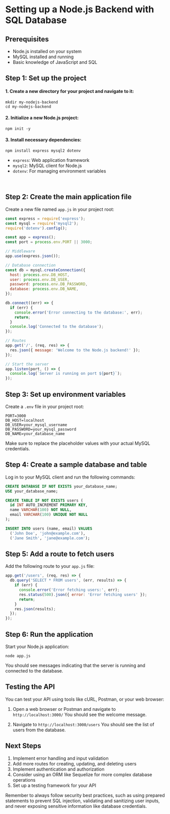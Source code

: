 # Setting up a Node.js Backend with SQL Database

## Prerequisites
- Node.js installed on your system
- MySQL installed and running
- Basic knowledge of JavaScript and SQL

## Step 1: Set up the project

#### 1. Create a new directory for your project and navigate to it:
   ```
   mkdir my-nodejs-backend
   cd my-nodejs-backend
   ```

#### 2. Initialize a new Node.js project:
   ```
   npm init -y
   ```

#### 3. Install necessary dependencies:
   ```
   npm install express mysql2 dotenv
   ```

   - `express`: Web application framework
   - `mysql2`: MySQL client for Node.js
   - `dotenv`: For managing environment variables

<br>

## Step 2: Create the main application file

Create a new file named `app.js` in your project root:

```javascript
const express = require('express');
const mysql = require('mysql2');
require('dotenv').config();

const app = express();
const port = process.env.PORT || 3000;

// Middleware
app.use(express.json());

// Database connection
const db = mysql.createConnection({
  host: process.env.DB_HOST,
  user: process.env.DB_USER,
  password: process.env.DB_PASSWORD,
  database: process.env.DB_NAME,
});

db.connect((err) => {
  if (err) {
    console.error('Error connecting to the database:', err);
    return;
  }
  console.log('Connected to the database');
});

// Routes
app.get('/', (req, res) => {
  res.json({ message: 'Welcome to the Node.js backend!' });
});

// Start the server
app.listen(port, () => {
  console.log(`Server is running on port ${port}`);
});
```

## Step 3: Set up environment variables

Create a `.env` file in your project root:

```
PORT=3000
DB_HOST=localhost
DB_USER=your_mysql_username
DB_PASSWORD=your_mysql_password
DB_NAME=your_database_name
```

Make sure to replace the placeholder values with your actual MySQL credentials.

## Step 4: Create a sample database and table

Log in to your MySQL client and run the following commands:

```sql
CREATE DATABASE IF NOT EXISTS your_database_name;
USE your_database_name;

CREATE TABLE IF NOT EXISTS users (
  id INT AUTO_INCREMENT PRIMARY KEY,
  name VARCHAR(100) NOT NULL,
  email VARCHAR(100) UNIQUE NOT NULL
);

INSERT INTO users (name, email) VALUES 
  ('John Doe', 'john@example.com'),
  ('Jane Smith', 'jane@example.com');
```

## Step 5: Add a route to fetch users

Add the following route to your `app.js` file:

```javascript
app.get('/users', (req, res) => {
  db.query('SELECT * FROM users', (err, results) => {
    if (err) {
      console.error('Error fetching users:', err);
      res.status(500).json({ error: 'Error fetching users' });
      return;
    }
    res.json(results);
  });
});
```

## Step 6: Run the application

Start your Node.js application:

```
node app.js
```

You should see messages indicating that the server is running and connected to the database.

## Testing the API

You can test your API using tools like cURL, Postman, or your web browser:

1. Open a web browser or Postman and navigate to `http://localhost:3000/`
   You should see the welcome message.

2. Navigate to `http://localhost:3000/users`
   You should see the list of users from the database.

## Next Steps

1. Implement error handling and input validation
2. Add more routes for creating, updating, and deleting users
3. Implement authentication and authorization
4. Consider using an ORM like Sequelize for more complex database operations
5. Set up a testing framework for your API

Remember to always follow security best practices, such as using prepared statements to prevent SQL injection, validating and sanitizing user inputs, and never exposing sensitive information like database credentials.


